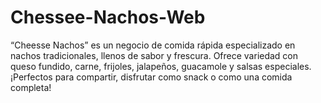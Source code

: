 # Chessee-Nachos-Web
“Cheesse Nachos” es un negocio de comida rápida especializado en nachos tradicionales, llenos de sabor y frescura. Ofrece variedad con queso fundido, carne, frijoles, jalapeños, guacamole y salsas especiales. ¡Perfectos para compartir, disfrutar como snack o como una comida completa!
